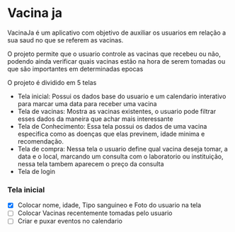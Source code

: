 <h1> Vacina ja </h1>

<p>VacinaJa é um aplicativo com objetivo de auxiliar os usuarios em relação a sua saud no que se referem as vacinas. </p>
<p>O projeto permite que o usuario controle as vacinas que recebeu ou não, podendo ainda verificar quais vacinas estão na hora de serem tomadas ou que são importantes em determinadas epocas </p>

<p> O projeto é dividido em 5 telas </p>
    
- Tela inicial: Possui os dados base do usuario e um calendario interativo para marcar uma data para receber uma vacina
- Tela de vacinas: Mostra as vacinas existentes, o usuario pode filtrar esses dados da maneira que achar mais interessante
- Tela de Conhecimento: Essa tela possui os dados de uma vacina especifica como as doenças que elas previnem, idade minima e recomendação.
- Tela de compra: Nessa tela o usuario define qual vacina deseja tomar, a data e o local, marcando um consulta com o laboratorio ou instituição, nessa tela tambem aparecem o preço da consulta
- Tela de login

<h3> Tela inicial </h3>

- [X] Colocar nome, idade, Tipo sanguineo e Foto do usuario na tela
- [ ] Colocar Vacinas recentemente tomadas pelo usuario
- [ ] Criar e puxar eventos no calendario